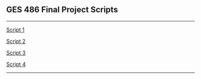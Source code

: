 ## GES 486 Final Project Scripts

---

[Script 1](/finalproj/md/start_end_join.html)

[Script 2](/finalproj/md/scooter_analysis.html)

[Script 3](/finalproj/md/flow_diagram.html)

[Script 4](/finalproj/md/hexagons.html)

---
